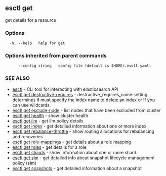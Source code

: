 ## esctl get

get details for a resource

### Options

```
  -h, --help   help for get
```

### Options inherited from parent commands

```
      --config string   config file (default is $HOME/.esctl.yaml)
```

### SEE ALSO

* [esctl](esctl.md)	 - CLI tool for interacting with elasticsearch API
* [esctl get destructive-requires](esctl_get_destructive-requires.md)	 - destructive_requires_name setting determines if must specify the index name to delete an index or if you can use wildcards.
* [esctl get exclude-node](esctl_get_exclude-node.md)	 - list nodes that have been excluded from cluster
* [esctl get health](esctl_get_health.md)	 - show cluster health
* [esctl get ilm](esctl_get_ilm.md)	 - get ilm policy details
* [esctl get index](esctl_get_index.md)	 - get detailed information about one or more index
* [esctl get rebalance-throttle](esctl_get_rebalance-throttle.md)	 - show routing allocations for rebalancing and recoveries
* [esctl get role-mappings](esctl_get_role-mappings.md)	 - get details about a role mapping
* [esctl get roles](esctl_get_roles.md)	 - get details for a role
* [esctl get shards](esctl_get_shards.md)	 - show information about one or more shard
* [esctl get slm](esctl_get_slm.md)	 - get detailed info about snapshot lifecycle management policy (slm)
* [esctl get snapshots](esctl_get_snapshots.md)	 - get detailed information about a snapshot

